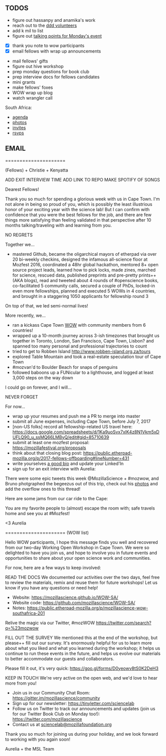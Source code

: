 
## TODOS

* figure out hassanpy and anamika's work
* reach out to the [ddd volunteers](https://docs.google.com/spreadsheets/d/1VPJeL07VETcq0_Lk3KjfjI_wgegLRT9Q-FXBnKUwfaA/edit#gid=1344874959)
* add k mil to list
* figure out [talking points for Monday's event](https://docs.google.com/document/d/1GhhraWGXXpotWGo-o79WljQiUqLUIfAEbXccvd7OKeM/edit?ts=5943edc3)
* [x] thank you note to wow participants
* [x] email fellows with wrap up announcements
* mail fellows' gifts
* figure out hive workshop
* prep monday questions for book club
* prep interview docs for fellows candidates
* mini grants
* make fellows' foxes
* WOW wrap up blog
* watch wrangler call

South Africa:

* [agenda](https://public.etherpad-mozilla.org/p/2017-fellows-offboarding)
* [photos](https://photos.google.com/share/AF1QipPRh4R_mrIme8o9UsHnTz307eZ70URmBv8kjqL4P92eNPXqEoN3IHIqqr2Ga2y4Cg?key=Tk41VXBSY0E5VEdLUElrZFRNOUY1bFZLbTl2T2NB)
* [invites](https://docs.google.com/spreadsheets/d/1nHE8LcygnmVwz40AoEg7GjUo0F8srPf_x9cad-Yu1gQ/edit#gid=0)
* [rsvps](https://docs.google.com/spreadsheets/d/1-xJLjmLNeog6JSdrokWbkWIXxD6QCAEYERhSfz-yMRg/edit#gid=220175222)

## EMAIL

=====================

(Fellows) + Christie + Kenyatta

ADD EXIT INTERVIEW TIME
ADD LINK TO REPO
MAKE SPOTIFY OF SONGS

Dearest Fellows!

Thank you so much for spending a glorious week with us in Cape Town. I'm not alone in being so proud of you, which is possibly the least illustrious honor of your exciting year with the science lab! But I can confirm with confidence that you were the best fellows for the job, and there are few things more satisfying than feeling validated in that perspective after 10 months talking/traveling with and learning from you. 

NO REGRETS

Together we...

* mastered Github, became the oligarchical mayors of etherpad via over 20 bi-weekly checkins, designed the infamous all-science floor at Mozfest 2016, coordinated a 48hr global hackathon, mentored 8+ open source project leads, learned how to pick locks, made zines, marched for science, rescued data, published preprints and pre-pretty prints++ (AKA blogs), read and tweeted about 4 rounds of #openscience books, co-facilitated 5 community calls, secured a couple of PhDs, locked-in even more fellowships, planned and executed 5 WOWs in 4 countries, and brought in a staggering 1050 applicants for fellowship round 3

On top of that, we led semi-normal lives!

More recently, we...

* ran a kickass Cape Town [WOW](https://mozillascience.github.io/WOW-SA/) with community members from 6 countries!
* wrapped up a 10-month journey across 3-ish timezones that brought us together in Toronto, London, San Francisco, Cape Town, Lisbon? and spanned too many personal and professional trajectories to count
* tried to get to Robben Island http://www.robben-island.org.za/tours
* explored Table Mountain and took a real-estate speculation tour of Cape Town
* #mozvan'd to Boulder Beach for snaps of penguins
* followed baboons up a FUNicular to a lighthouse, and logged at least 3,000 steps on the way down

I could go on forever, and I will...

NEVER FORGET

For now...

* wrap up your resumes and push me a PR to merge into master
* submit all June expenses, including Cape Town, before July 7, 2017
* [non-US folks] record all fellowship-related US travel here: https://docs.google.com/spreadsheets/d/1Ka9uoSvx7xlK4z8N1Vkm5xDUFLQ90_u_ssMQ66LMByQ/edit#gid=85710639 
* submit at least one mozfest proposal: https://mozillafestival.org/proposals
* think about that closing blog post: https://public.etherpad-mozilla.org/p/2017-fellows-offboarding#lineNumber=431
* write yourselves [a good bio](https://drive.google.com/open?id=0BwzRIYyom644STdadllXaGVibHc) and update your Linked'In
* sign up for an exit interview with Aurelia: 

There were some epic tweets this week @MozillaScience + #mozwow, and Bruno photgraphed the begeezus out of this trip, check out his [photos](https://photos.google.com/share/AF1QipPRh4R_mrIme8o9UsHnTz307eZ70URmBv8kjqL4P92eNPXqEoN3IHIqqr2Ga2y4Cg?key=Tk41VXBSY0E5VEdLUElrZFRNOUY1bFZLbTl2T2NB) and add the overflow ones to this thread!

Here are some jams from our car ride to the Cape: 

You are my favorite people to (almost) escape the room with; safe travels home and see you at #Mozfest!

<3
Aurelia


=====================
(WOW list)

Hello WOW participants, 
I hope this message finds you well and recovered from our two-day Working Open Workshop in Cape Town. We were so delighted to have you join us, and hope to involve you in future events and opportunities to share about your open science work and communities.

For now, here are a few ways to keep involved:

READ THE DOCS
We documented our activities over the two days, feel free to review the materials, remix and reuse them for future workshops! Let us know if you have any questions or need help!

* Website: https://mozillascience.github.io/WOW-SA/
* Website code: https://github.com/mozillascience/WOW-SA/
* Notes: https://public.etherpad-mozilla.org/p/mozillascience-wow-southafrica-201

Relive the magic via our Twitter, #mozWOW https://twitter.com/search?q=%23mozwow


FILL OUT THE SURVEY
We mentioned this at the end of the workshop, but please++ fill out our survey. It's enormously helpful for us to learn more about what you liked and what you learned during the workshop; it helps us continue to run these events in the future, and helps us evolve our materials to better accommodate our guests and collaborators.

Please fill it out, it's very quick: https://goo.gl/forms/D0yeowv8tS0K2DeH3

KEEP IN TOUCH
We're very active on the open web, and we'd love to hear more from you!

* Join us in our Community Chat Room: https://gitter.im/mozillascience/community
* Sign up for our newsletter: https://tinyletter.com/sciencelab
* Follow us on Twitter to track our announcements and updates (join us for our Twitter Book Club on Monday too!): https://twitter.com/mozillascience
* Contact us at sciencelab@mozillafoundation.org


Thank you so much for joining us during your holiday, and we look forward to working with you again soon!

Aurelia + the MSL Team



